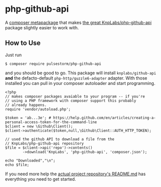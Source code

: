 # php-github-api

A [composer metapackage](https://getcomposer.org/doc/04-schema.md#type) that makes [the great KnpLabs/php-github-api](https://github.com/KnpLabs/php-github-api) package slightly easier to work with.

## How to Use

Just run

    $ composer require pulsestorm/php-github-api

and you should be good to go.  This package will install `knplabs/github-api` **and** the defacto-default `php-http/guzzle6-adapter` adapter.  With those installed you can pull in your composer autoloader and start programming.

    <?php
    // makes composer packages avaiable to your program -- if you're
    // using a PHP framework with composer support this probably
    // already happens.
    require 'vendor/autoload.php';

    $token = 'ab...3e'; # https://help.github.com/en/articles/creating-a-personal-access-token-for-the-command-line
    $client = new \Github\Client();
    $client->authenticate($token,null,\Github\Client::AUTH_HTTP_TOKEN);

    // used the github API to download a file from the
    // KnpLabs/php-github-api repository
    $file = $client->api('repo')->contents()
            ->download('KnpLabs', 'php-github-api', 'composer.json');

    echo "Downloaded","\n";
    echo $file;

If you need more help the [actual project repository's README.md](https://github.com/KnpLabs/php-github-api) has everything you need to get started.
